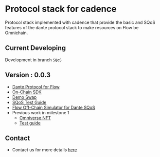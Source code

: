 # Protocol stack for cadence
Protocol stack implemented with cadence that provide the basic and SQoS features of the dante protocol stack to make resources on Flow be Omnichain.

## Current Developing
Development in branch `SQoS`

## Version : 0.0.3
- [Dante Protocol for Flow](./contracts/)
- [On-Chain SDK](https://github.com/dantenetwork/flow-sdk/tree/SQoS)
- [Demo Swap](./omniverseSwap/)
- [SQoS Test Guide](./test/SQoS-Test/README.md)
- [Flow Off-Chain Simulator for Dante SQoS](https://github.com/dantenetwork/flow-off-chain/tree/SQoS)
- Previous work in milestone 1
    - [Omniverse NFT](./omniverseNFT/)
    - [Test guide](./test/README.md)


## Contact
* Contact us for more details [here](https://linktr.ee/dantenetwork)
